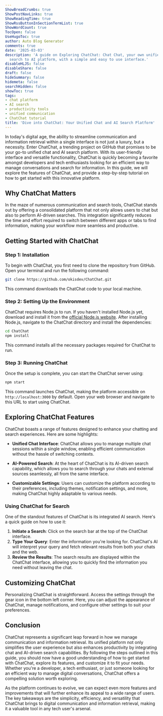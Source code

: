 ```yaml
---
ShowBreadCrumbs: true
ShowPostNavLinks: true
ShowReadingTime: true
ShowRssButtonInSectionTermList: true
ShowWordCount: true
TocOpen: false
UseHugoToc: true
author: Auto Blog Generator
comments: true
date: '2025-03-03'
description: 'A guide on Exploring ChatChat: Chat Chat, your own unified chat and
  search to AI platform, with a simple and easy to use interface.'
disableHLJS: false
disableShare: false
draft: false
hideSummary: false
hidemeta: false
searchHidden: false
showToc: true
tags:
- chat platform
- AI search
- productivity tools
- unified communication
- ChatChat tutorial
title: 'Dive into ChatChat: Your Unified Chat and AI Search Platform'
---
```


In today's digital age, the ability to streamline communication and information retrieval within a single interface is not just a luxury, but a necessity. Enter ChatChat, a trending project on GitHub that promises to be your go-to unified chat and AI search platform. With its user-friendly interface and versatile functionality, ChatChat is quickly becoming a favorite amongst developers and tech enthusiasts looking for an efficient way to manage conversations and search for information. In this guide, we will explore the features of ChatChat, and provide a step-by-step tutorial on how to get started with this innovative platform.

## Why ChatChat Matters

In the maze of numerous communication and search tools, ChatChat stands out by offering a consolidated platform that not only allows users to chat but also to perform AI-driven searches. This integration significantly reduces the time and effort required to switch between different apps or tabs to find information, making your workflow more seamless and productive.

## Getting Started with ChatChat

### Step 1: Installation

To begin with ChatChat, you first need to clone the repository from GitHub. Open your terminal and run the following command:

```bash
git clone https://github.com/okisdev/ChatChat.git
```

This command downloads the ChatChat code to your local machine.

### Step 2: Setting Up the Environment

ChatChat requires Node.js to run. If you haven't installed Node.js yet, download and install it from the [official Node.js website](https://nodejs.org/). After installing Node.js, navigate to the ChatChat directory and install the dependencies:

```bash
cd ChatChat
npm install
```

This command installs all the necessary packages required for ChatChat to run.

### Step 3: Running ChatChat

Once the setup is complete, you can start the ChatChat server using:

```bash
npm start
```

This command launches ChatChat, making the platform accessible on `http://localhost:3000` by default. Open your web browser and navigate to this URL to start using ChatChat.

## Exploring ChatChat Features

ChatChat boasts a range of features designed to enhance your chatting and search experiences. Here are some highlights:

- **Unified Chat Interface**: ChatChat allows you to manage multiple chat sessions within a single window, enabling efficient communication without the hassle of switching contexts.

- **AI-Powered Search**: At the heart of ChatChat is its AI-driven search capability, which allows you to search through your chats and external sources seamlessly, all from the same interface.

- **Customizable Settings**: Users can customize the platform according to their preferences, including themes, notification settings, and more, making ChatChat highly adaptable to various needs.

### Using ChatChat for Search

One of the standout features of ChatChat is its integrated AI search. Here's a quick guide on how to use it:

1. **Initiate a Search**: Click on the search bar at the top of the ChatChat interface.
2. **Type Your Query**: Enter the information you're looking for. ChatChat's AI will interpret your query and fetch relevant results from both your chats and the web.
3. **Review the Results**: The search results are displayed within the ChatChat interface, allowing you to quickly find the information you need without leaving the chat.

## Customizing ChatChat

Personalizing ChatChat is straightforward. Access the settings through the gear icon in the bottom left corner. Here, you can adjust the appearance of ChatChat, manage notifications, and configure other settings to suit your preferences.

## Conclusion

ChatChat represents a significant leap forward in how we manage communication and information retrieval. Its unified platform not only simplifies the user experience but also enhances productivity by integrating chat and AI-driven search capabilities. By following the steps outlined in this guide, you should now have a good understanding of how to get started with ChatChat, explore its features, and customize it to fit your needs. Whether you're a developer, a tech enthusiast, or just someone looking for an efficient way to manage digital conversations, ChatChat offers a compelling solution worth exploring.

As the platform continues to evolve, we can expect even more features and improvements that will further enhance its appeal to a wide range of users. The key takeaways are the simplicity, efficiency, and versatility that ChatChat brings to digital communication and information retrieval, making it a valuable tool in any tech user's arsenal.